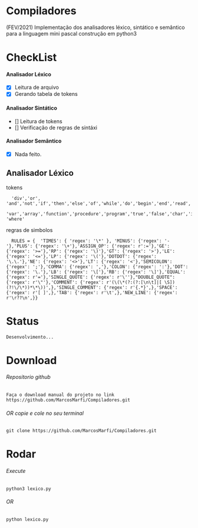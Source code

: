 # Compiladores
  (FEV/2021) Implementação dos analisadores léxico, sintático e semântico para a linguagem mini pascal construção em python3
  
# CheckList
#### Analisador Léxico
  
  - [X] Leitura de arquivo
  - [X] Gerando tabela de tokens

#### Analisador Sintático
  
  - [] Leitura de tokens
  - [] Verificação de regras de sintáxi
    
#### Analisador Semântico
  
   - [X] Nada feito.
    
## Analisador Léxico
  tokens
  
      'div','or', 'and','not','if','then','else','of','while','do','begin','end','read','write','print',
      'var','array','function','procedure','program','true','false','char','integer','boolean', 'where'
      
  regras de simbolos
  
      RULES = {  'TIMES': { 'regex': '\*' }, 'MINUS': {'regex': '-'},'PLUS': {'regex': '\+'},'ASSIGN_OP': {'regex': r':='},'GE': {'regex': '>='},'RP': {'regex': '\)'},'GT': {'regex': '>'},'LE': {'regex': '<='},'LP': {'regex': '\('},'DOTDOT': {'regex': '\.\.'},'NE': {'regex': '<>'},'LT': {'regex': '<'},'SEMICOLON': {'regex': ';'},'COMMA': {'regex': ','},'COLON': {'regex': ':'},'DOT': {'regex': '\.'},'LB': {'regex': '\['},'RB': {'regex': '\]'},'EQUAL': {'regex': r'='},'SINGLE_QUOTE': {'regex': r'\''},"DOUBLE_QUOTE": {'regex': r'\"'},'COMMENT': {'regex': r'(\(\*(?:(?:[\n\t]|[ \S])(?!\/\*))*\*\))',},'SINGLE_COMMENT': {'regex': r'{.*}',},'SPACE': {'regex': r'[ ]',},'TAB': {'regex': r'\t',},'NEW_LINE': {'regex': r'\r??\n',}}
      
# Status
    Desenvolvimento...
    
# Download
  ###### Repositorio github 
    Faça o download manual do projeto no link https://github.com/MarcosMarfi/Compiladores.git
  ###### OR copie e cole no seu terminal
    git clone https://github.com/MarcosMarfi/Compiladores.git
    
# Rodar
  ###### Execute
    python3 lexico.py
  ###### OR
    python lexico.py
  
      
      
      
      
      
